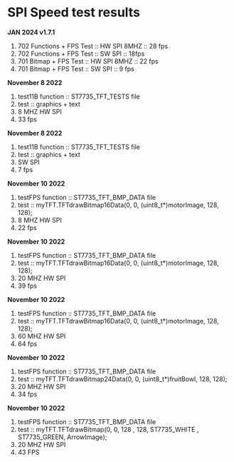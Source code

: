 # SPI Speed test results 

**JAN 2024 v1.7.1**

1. 702 Functions + FPS Test :: HW SPI  8MHZ :: 28 fps 
2. 702 Functions + FPS Test :: SW SPI :: 18fps
1. 701 Bitmap + FPS Test :: HW SPI  8MHZ :: 22 fps 
2. 701 Bitmap + FPS Test :: SW SPI ::  9 fps 


**November 8 2022**

1. test11B function ::  ST7735_TFT_TESTS file
2. test :: graphics + text
3. 8 MHZ HW SPI
4. 33 fps 

**November 8 2022**

1. test11B function ::  ST7735_TFT_TESTS file
2. test :: graphics + text
3. SW SPI
4. 7 fps 

**November 10 2022**

1. testFPS function ::  ST7735_TFT_BMP_DATA file
2. test :: myTFT.TFTdrawBitmap16Data(0, 0, (uint8_t*)motorImage, 128, 128);
3. 8 MHZ HW SPI
4. 22 fps 

**November 10 2022**

1. testFPS function ::  ST7735_TFT_BMP_DATA file
2. test :: myTFT.TFTdrawBitmap16Data(0, 0, (uint8_t*)motorImage, 128, 128);
3. 20 MHZ HW SPI
4. 39 fps

**November 10 2022**

1. testFPS function ::  ST7735_TFT_BMP_DATA file
2. test :: myTFT.TFTdrawBitmap16Data(0, 0, (uint8_t*)motorImage, 128, 128);
3. 60 MHZ HW SPI
4. 64 fps

**November 10 2022**

1. testFPS function ::  ST7735_TFT_BMP_DATA file
2. test :: myTFT.TFTdrawBitmap24Data(0, 0, (uint8_t*)fruitBowl, 128, 128);
3. 20 MHZ HW SPI
4. 34 fps

**November 10 2022**

1. testFPS function ::  ST7735_TFT_BMP_DATA file
2. test :: myTFT.TFTdrawBitmap(0, 0, 128 , 128, ST7735_WHITE , ST7735_GREEN, ArrowImage);
3. 20 MHZ HW SPI
4. 43 FPS
